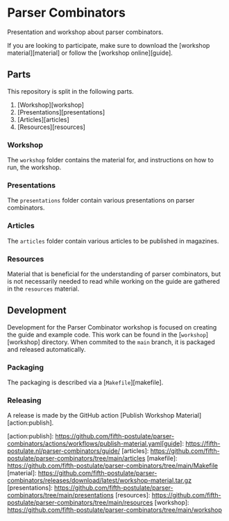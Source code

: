 # Parser Combinators
Presentation and workshop about parser combinators.

If you are looking to participate, make sure to download the [workshop material][material] or follow the [workshop online][guide].

## Parts
This repository is split in the following parts.

1. [Workshop][workshop]
2. [Presentations][presentations]
3. [Articles][articles]
3. [Resources][resources]

### Workshop
The `workshop` folder contains the material for, and instructions on how to run, the workshop.

### Presentations
The `presentations` folder contain various presentations on parser combinators.

### Articles
The `articles` folder contain various articles to be published in magazines.

### Resources
Material that is beneficial for the understanding of parser combinators, but is not necessarily needed to read while working on the guide are gathered in the `resources` material.

## Development
Development for the Parser Combinator workshop is focused on creating the guide and example code. This work can be found in the [`workshop`][workshop] directory. When commited to the `main` branch, it is packaged and released automatically.

### Packaging
The packaging is described via a [`Makefile`][makefile].

### Releasing
A release is made by the GitHub action [Publish Workshop Material][action:publish].

[action:publish]: https://github.com/fifth-postulate/parser-combinators/actions/workflows/publish-material.yaml[guide]: https://fifth-postulate.nl/parser-combinators/guide/
[articles]: https://github.com/fifth-postulate/parser-combinators/tree/main/articles
[makefile]: https://github.com/fifth-postulate/parser-combinators/tree/main/Makefile
[material]: https://github.com/fifth-postulate/parser-combinators/releases/download/latest/workshop-material.tar.gz
[presentations]: https://github.com/fifth-postulate/parser-combinators/tree/main/presentations
[resources]: https://github.com/fifth-postulate/parser-combinators/tree/main/resources
[workshop]: https://github.com/fifth-postulate/parser-combinators/tree/main/workshop

